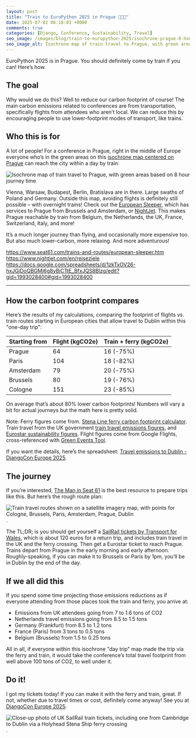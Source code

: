 ```yaml
---
layout: post
title: "Train to EuroPython 2025 in Prague 🚆🇨🇿"
date: 2025-07-02 06:18:03 +0000
comments: true
categories: [Django, Conference, Sustainability, Travel]
seo_image: /images/blog/train-to-europython-2025/isochrone-prague-8-hours-80.jpg
seo_image_alt: Isochrone map of train travel to Prague, with green areas based on 8 hour journey time
---
```


EuroPython 2025 is in Prague. You should definitely come by train if you can! Here’s how.

<!-- more -->

## The goal

Why would we do this? Well to reduce our carbon footprint of course! The main carbon emissions related to conferences are from transportation, specifically flights from attendees who aren’t local. We can reduce this by encouraging people to use lower-footprint modes of transport, like trains.

## Who this is for

A lot of people! For a conference in Prague, right in the middle of Europe everyone who’s in the green areas on this [isochrone map centered on Prague](https://www.chronotrains.com/en/station/3067696-Prague?maxTime=8) can reach the city within a day by train:

![Isochrone map of train travel to Prague, with green areas based on 8 hour journey time](/images/blog/train-to-europython-2025/isochrone-prague-8-hours-80.jpg)

Vienna, Warsaw, Budapest, Berlin, Bratislava are in there. Large swaths of Poland and Germany. Outside this map, avoiding flights is definitely still possible – with overnight trains! Check out the [European Sleeper](https://www.europeansleeper.eu/), which has services to Prague from Brussels and Amsterdam, or [NightJet](https://www.nightjet.com/). This makes Prague reachable by train from Belgium, the Netherlands, the UK, France, Switzerland, Italy, and more!

It’s a much longer journey than flying, and occasionally more expensive too. But also much lower-carbon, more relaxing. And more adventurous!


https://www.seat61.com/trains-and-routes/european-sleeper.htm
https://www.nightjet.com/en/reiseziele
https://docs.google.com/spreadsheets/d/1zkTxOV26-hxJGjDoQBGMj6g8yBjCTtE_BfxJQS8Blzg/edit?gid=1993028400#gid=1993028400

---

## How the carbon footprint compares

Here’s the results of my calculations, comparing the footprint of flights vs. train routes starting in European cities that allow travel to Dublin within this "one-day trip":

| Starting from | Flight (kgCO2e) | Train + ferry (kgCO2e) |
| ------------- | --------------- | ---------------------- |
| Prague        | 64              | 16 (-75%)              |
| Paris         | 104             | 18 (-82%)              |
| Amsterdam     | 79              | 20 (-75%)              |
| Brussels      | 80              | 19 (-76%)              |
| Cologne       | 151             | 23 (-85%)              |

On average that’s about 80% lower carbon footprints! Numbers will vary a bit for actual journeys but the math here is pretty solid.

Note: Ferry figures come from. [Stena Line ferry carbon footprint calculator](https://stenaline.com/sustainability/carbon-footprint-calculator/). Train travel from the UK government [train travel emissions figures](https://www.gov.uk/government/publications/environmental-reporting-guidelines-including-mandatory-greenhouse-gas-emissions-reporting-guidance), and [Eurostar sustainability figures](https://www.eurostar.com/uk-en/sustainability). Flight figures come from Google Flights, cross-referenced with [Green Events Tool](https://greeneventstool.com/).

If you want the details, here’s the spreadsheet: [Travel emissions to Dublin - DjangoCon Europe 2025](https://docs.google.com/spreadsheets/d/1Dz2oXE9F5shdXhUHLtXB71ongxhHrLuymRjmwc4zptM/edit?usp=sharing).

## The journey

If you’re interested, [The Man in Seat 61](https://www.seat61.com/train-and-ferry-to-dublin.htm) is the best resource to prepare trips like this. But here’s the rough route plan:

![Train travel routes shown on a satellite imagery map, with points for Cologne, Brussels, Paris, Amsterdam, Prague, Dublin](/images/blog/train-to-djangocon-europe-2025-in-dublin/eurostar-to-dublin.jpg).

The TL;DR; is you should get yourself a [SailRail tickets by Transport for Wales](https://tfw.wales/ways-to-travel/rail/ticket-types/sailrail), which is about 120 euros for a return trip, and includes train travel in the UK and the ferry crossing. Then get a Eurostar ticket to reach Prague. Trains depart from Prague in the early morning and early afternoon. Roughly-speaking, if you can make it to Brussels or Paris by 1pm, you’ll be in Dublin by the end of the day.

## If we all did this

If you spend some time projecting those emissions reductions as if everyone attending from those places took the train and ferry, you arrive at:

- Emissions from UK attendees going from 7 to 1.6 tons of CO2
- Netherlands travel emissions going from 8.5 to 1.5 tons
- Germany (Frankfurt) from 8.5 to 1.2 tons
- France (Paris) from 3 tons to 0.5 tons
- Belgium (Brussels) from 1.5 to 0.25 tons

All in all, if everyone within this isochrone "day trip" map made the trip via the ferry and train, it would take the conference’s total travel footprint from well above 100 tons of CO2, to well under it.

## Do it!

I got my tickets today! If you can make it with the ferry and train, great. If not, whether due to travel times or cost, definitely come anyway! See you at [DjangoCon Europe 2025](https://2025.djangocon.eu/).

![Close-up photo of UK SailRail train tickets, including one from Cambridge to Dublin via a Holyhead Stena Ship ferry crossing](/images/blog/train-to-djangocon-europe-2025-in-dublin/train-tickets-to-djangocon.jpg).
